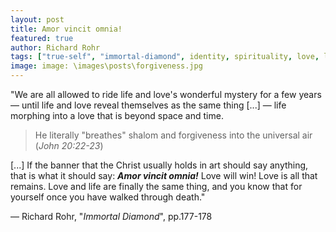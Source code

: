```yaml
---
layout: post
title: Amor vincit omnia!
featured: true
author: Richard Rohr
tags: ["true-self", "immortal-diamond", identity, spirituality, love, life, death]
image: image: \images\posts\forgiveness.jpg
---
```


"We are all allowed to ride life and love's wonderful mystery for a few years ― until  life and love reveal themselves as the same thing [...] ― life morphing into a love that is beyond space and time. 

> He literally "breathes" shalom and forgiveness into the universal air (_John 20:22-23_) 

[...] If the banner that the Christ usually holds in art should say anything, that is what it should say: **_Amor vincit omnia!_** Love will win! Love is all that remains. Love and life are finally the same thing, and you know that for yourself once you have walked through death."

― Richard Rohr, "_Immortal Diamond_", pp.177-178